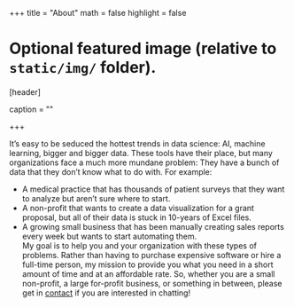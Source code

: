 +++
title = "About"
math = false
highlight = false

# Optional featured image (relative to `static/img/` folder).
[header]

caption = ""

+++


  It’s easy to be seduced the hottest trends in data science: AI, machine learning, bigger and bigger data. These tools have their place, but many organizations face a much more mundane problem: They have a bunch of data that they don’t know what to do with. For example:
  
* A medical practice that has thousands of patient surveys that they want to analyze but aren’t sure where to start. 
* A non-profit that wants to create a data visualization for a grant proposal, but all of their data is stuck in 10-years of Excel files.  
* A growing small business that has been manually creating sales reports every week but wants to start automating them.  
My goal is to help you and your organization with these types of problems. Rather than having to purchase expensive software or hire a full-time person, my mission to provide you what you need in a short amount of time and at an affordable rate. So, whether you are a small non-profit, a large for-profit business, or something in between, please get in [contact](mailto:spirgel@gmail.com) if you are interested in chatting!